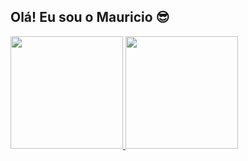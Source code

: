 ## Olá! Eu sou o Mauricio 😎
 <div>
  <a href="https://github.com/gomesmauricio">
  <img height="180em" src="https://github-readme-stats.vercel.app/api?username=gomesmauricio&show_icons=true&theme=dracula&include_all_commits=true&count_private=true"/>
  <img height="180em" src="https://github-readme-stats.vercel.app/api/top-langs/?username=gomesmauricio&layout=compact&langs_count=7&theme=dracula"/>
</div>
<div style="display: inline_block"><br>
  
</div>
  
  ##
 
<div> 
  
 
 
</div>
